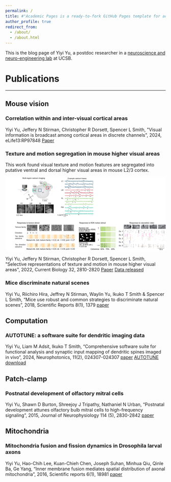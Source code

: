 ```yaml
---
permalink: /
title: #"Academic Pages is a ready-to-fork GitHub Pages template for academic personal websites"
author_profile: true
redirect_from: 
  - /about/
  - /about.html
---
```


This is the blog page of Yiyi Yu, a postdoc researcher in a [neuroscience and neuro-engineering lab](https://slslab.org/) at UCSB. 

Publications
======
------
## Mouse vision
### Correlation within and inter-visual cortical areas 

Yiyi Yu, Jeffery N Stirman, Christopher R Dorsett, Spencer L Smith, "Visual information is broadcast among cortical areas in discrete channels", 2024, eLife13:RP97848
[Paper](https://elifesciences.org/reviewed-preprints/97848)


### Texture and motion segregation in mouse higher visual areas 
This work found visual texture and motion features are segregated into putative ventral and dorsal higher visual areas in mouse L2/3 cortex. 

![TextureMotionSegregation](/images/TextureMotionSegregation_summary.jpg)

Yiyi Yu, Jeffery N Stirman, Christopher R Dorsett, Spencer L Smith, "Selective representations of texture and motion in mouse higher visual areas", 2022, Current Biology 32, 2810-2820
[Paper](https://www.cell.com/current-biology/pdf/S0960-9822(22)00730-8.pdf)
[Data released](https://github.com/yuyiyi/Tuning-of-mouse-higher-visual-area)


### Mice discriminate natural scenes

Yiyi Yu, Riichiro Hira, Jeffrey N Stirman, Waylin Yu, Ikuko T Smith & Spencer L Smith, “Mice use robust and common strategies to discriminate natural scenes”, 2018, Scientific Reports 8(1), 1379
[paper](https://www.nature.com/articles/s41598-017-19108-w)


## Computation
### AUTOTUNE: a software suite for dendritic imaging data

Yiyi Yu, Liam M Adsit, Ikuko T Smith, “Comprehensive software suite for functional analysis and synaptic input mapping of dendritic spines imaged in vivo”, 2024, Neurophotonics, 11(2), 024307-024307
[paper](https://www.spiedigitallibrary.org/journals/neurophotonics/volume-11/issue-02/024307/Comprehensive-software-suite-for-functional-analysis-and-synaptic-input-mapping/10.1117/1.NPh.11.2.024307.full)
[AUTOTUNE download](https://github.com/yuyiyi/AUTOTUNE-for-Dendritic-imaging)



## Patch-clamp 
### Postnatal development of olfactory mitral cells 

Yiyi Yu, Shawn D Burton, Shreejoy J Tripathy, Nathaniel N Urban, “Postnatal development attunes olfactory bulb mitral cells to high-frequency signaling”, 2015, Journal of Neurophysiology 114 (5), 2830-2842
[paper](https://journals.physiology.org/doi/full/10.1152/jn.00315.2015)


## Mitochondria
### Mitochondria fusion and fission dynamics in Drosophila larval axons 

Yiyi Yu, Hao-Chih Lee, Kuan-Chieh Chen, Joseph Suhan, Minhua Qiu, Qinle Ba, Ge Yang, “Inner membrane fusion mediates spatial distribution of axonal mitochondria”, 2016, Scientific reports 6(1), 18981
[paper](https://www.nature.com/articles/srep18981#:~:text=A%20model%20of%20how%20local,the%20renewal%20is%20successfully%20completed.)

